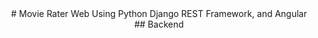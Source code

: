 <div align="center">
# Movie Rater Web Using Python Django REST Framework, and Angular
<div>
## Backend
